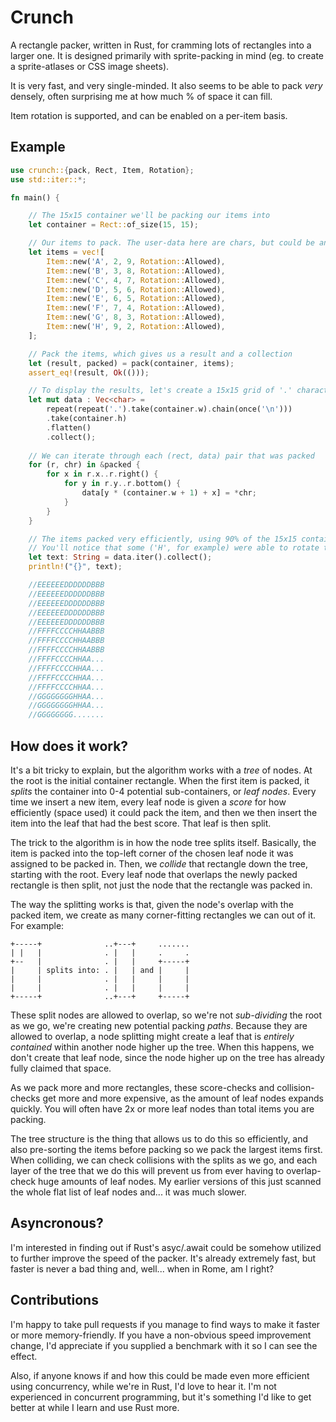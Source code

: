 # Crunch
A rectangle packer, written in Rust, for cramming lots of rectangles into a larger one. It is designed
primarily with sprite-packing in mind (eg. to create a sprite-atlases or CSS image sheets).

It is very fast, and very single-minded. It also seems to be able to pack *very* densely,
often surprising me at how much % of space it can fill.

Item rotation is supported, and can be enabled on a per-item basis.

## Example
```rust
use crunch::{pack, Rect, Item, Rotation};
use std::iter::*;

fn main() {

    // The 15x15 container we'll be packing our items into
    let container = Rect::of_size(15, 15);

    // Our items to pack. The user-data here are chars, but could be any copyable type.
    let items = vec![
        Item::new('A', 2, 9, Rotation::Allowed),
        Item::new('B', 3, 8, Rotation::Allowed),
        Item::new('C', 4, 7, Rotation::Allowed),
        Item::new('D', 5, 6, Rotation::Allowed),
        Item::new('E', 6, 5, Rotation::Allowed),
        Item::new('F', 7, 4, Rotation::Allowed),
        Item::new('G', 8, 3, Rotation::Allowed),
        Item::new('H', 9, 2, Rotation::Allowed),
    ];

    // Pack the items, which gives us a result and a collection
    let (result, packed) = pack(container, items);
    assert_eq!(result, Ok(()));

    // To display the results, let's create a 15x15 grid of '.' characters
    let mut data : Vec<char> =
        repeat(repeat('.').take(container.w).chain(once('\n')))
        .take(container.h)
        .flatten()
        .collect();
    
    // We can iterate through each (rect, data) pair that was packed
    for (r, chr) in &packed {
        for x in r.x..r.right() {
            for y in r.y..r.bottom() {
                data[y * (container.w + 1) + x] = *chr;
            }
        }
    }

    // The items packed very efficiently, using 90% of the 15x15 container's space.
    // You'll notice that some ('H', for example) were able to rotate to fit.
    let text: String = data.iter().collect();
    println!("{}", text);

    //EEEEEEDDDDDDBBB
    //EEEEEEDDDDDDBBB
    //EEEEEEDDDDDDBBB
    //EEEEEEDDDDDDBBB
    //EEEEEEDDDDDDBBB
    //FFFFCCCCHHAABBB
    //FFFFCCCCHHAABBB
    //FFFFCCCCHHAABBB
    //FFFFCCCCHHAA...
    //FFFFCCCCHHAA...
    //FFFFCCCCHHAA...
    //FFFFCCCCHHAA...
    //GGGGGGGGHHAA...
    //GGGGGGGGHHAA...
    //GGGGGGGG.......
```

## How does it work?
It's a bit tricky to explain, but the algorithm works with a *tree* of nodes.
At the root is the initial container rectangle. When the first item is packed,
it *splits* the container into 0-4 potential sub-containers, or *leaf nodes*.
Every time we insert a new item, every leaf node is given a *score* for how
efficiently (space used) it could pack the item, and then we then insert the
item into the leaf that had the best score. That leaf is then split.

The trick to the algorithm is in how the node tree splits itself. Basically, the
item is packed into the top-left corner of the chosen leaf node it was assigned
to be packed in. Then, we *collide* that rectangle down the tree, starting with
the root. Every leaf node that overlaps the newly packed rectangle is then split,
not just the node that the rectangle was packed in.

The way the splitting works is that, given the node's overlap with the packed item,
we create as many corner-fitting rectangles we can out of it. For example:

```
+-----+              ..+---+     .......
| |   |              . |   |     .     .
+--   |              . |   |     +-----+
|     | splits into: . |   | and |     |
|     |              . |   |     |     |
|     |              . |   |     |     |
+-----+              ..+---+     +-----+
```

These split nodes are allowed to overlap, so we're not *sub-dividing* the root as
we go, we're creating new potential packing *paths*. Because they are allowed to
overlap, a node splitting might create a leaf that is *entirely contained* within
another node higher up the tree. When this happens, we don't create that leaf node,
since the node higher up on the tree has already fully claimed that space.

As we pack more and more rectangles, these score-checks and collision-checks get
more and more expensive, as the amount of leaf nodes expands quickly. You will often
have 2x or more leaf nodes than total items you are packing.

The tree structure is the thing that allows us to do this so efficiently, and also
pre-sorting the items before packing so we pack the largest items first. When
colliding, we can check collisions with the splits as we go, and each layer of
the tree that we do this will prevent us from ever having to overlap-check huge
amounts of leaf nodes. My earlier versions of this just scanned the whole flat
list of leaf nodes and... it was much slower.

## Asyncronous?
I'm interested in finding out if Rust's asyc/.await could be
somehow utilized to further improve the speed of the packer.
It's already extremely fast, but faster is never a bad thing
and, well... when in Rome, am I right?

## Contributions
I'm happy to take pull requests if you manage to find ways to make it faster
or more memory-friendly. If you have a non-obvious speed improvement change,
I'd appreciate if you supplied a benchmark with it so I can see the effect.

Also, if anyone knows if and how this could be made even more efficient using
concurrency, while we're in Rust, I'd love to hear it. I'm not experienced in
concurrent programming, but it's something I'd like to get better at while I
learn and use Rust more.